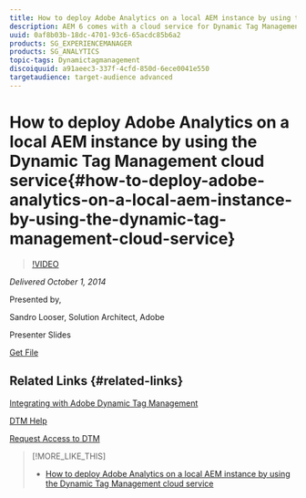 ```yaml
---
title: How to deploy Adobe Analytics on a local AEM instance by using the Dynamic Tag Management cloud service
description: AEM 6 comes with a cloud service for Dynamic Tag Management (DTM), Adobe’s recommended way of deploying Adobe Analytics (and other solutions of the Marketing Cloud) on a website. Learn how to connect even a local AEM instance with the DTM service, and to send any desired usage data to Adobe Analytics.
uuid: 0af8b03b-18dc-4701-93c6-65acdc85b6a2
products: SG_EXPERIENCEMANAGER
products: SG_ANALYTICS
topic-tags: Dynamictagmanagement
discoiquuid: a91aeec3-337f-4cfd-850d-6ece0041e550
targetaudience: target-audience advanced
---
```


# How to deploy Adobe Analytics on a local AEM instance by using the Dynamic Tag Management cloud service{#how-to-deploy-adobe-analytics-on-a-local-aem-instance-by-using-the-dynamic-tag-management-cloud-service}

>[!VIDEO](https://video.tv.adobe.com/v/19401/?quality=9)

*Delivered October 1, 2014*

Presented by,

Sandro Looser, Solution Architect, Adobe

Presenter Slides

[Get File](assets/dtm-10-1-2014.pdf)

## Related Links {#related-links}

[Integrating with Adobe Dynamic Tag Management](http://docs.adobe.com/docs/en/aem/6-0/administer/integration/marketing-cloud/dtm.html)

[DTM Help](https://marketing.adobe.com/resources/help/en_US/dtm/)

[Request Access to DTM](https://dtm.adobe.com/request_access)

<!--
[Get back to the Overview](https://helpx.adobe.com/experience-manager/kt/eseminars/gems/aem-index.html)
-->

>[!MORE_LIKE_THIS]
>
>* [How to deploy Adobe Analytics on a local AEM instance by using the Dynamic Tag Management cloud service](aem-adobe-analytics-dynamic-tag-management.md)

